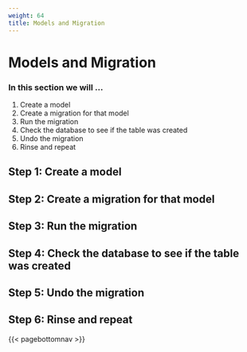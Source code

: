 ```yaml
---
weight: 64
title: Models and Migration
---
```


# Models and Migration

### In this section we will ...

1. Create a model
2. Create a migration for that model
3. Run the migration
4. Check the database to see if the table was created
5. Undo the migration
6. Rinse and repeat

## Step 1: Create a model

## Step 2: Create a migration for that model

## Step 3: Run the migration

## Step 4: Check the database to see if the table was created

## Step 5: Undo the migration

## Step 6: Rinse and repeat

{{< pagebottomnav >}}